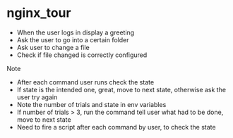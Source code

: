 # nginx_tour

* When the user logs in display a greeting
* Ask the user to go into a certain folder
* Ask user to change a file
* Check if file changed is correctly configured

Note
* After each command user runs check the state
* If state is the intended one, great, move to next state, otherwise ask the user try again
* Note the number of trials and state in env variables
* If number of trials > 3, run the command tell user what had to be done, move to next state
* Need to fire a script after each command by user, to check the state 
